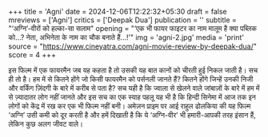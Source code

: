 +++
title = 'Agni'
date = 2024-12-06T12:22:32+05:30
draft = false
mreviews = ['Agni']
critics = ['Deepak Dua']
publication = ''
subtitle = "‘अग्नि’-वीरों को हल्का-सा सलाम"
opening = "‘एक भी फायर फाइटर का नाम मालूम है क्या पब्लिक को…? नेता, अभिनेता के नाम का चौक बनाते हैं…!’"
img = 'agni-2.jpg'
media = 'print'
source = "https://www.cineyatra.com/agni-movie-review-by-deepak-dua/"
score = 4
+++

इस फिल्म में एक फायरमैन जब यह कहता है तो उसकी यह बात कानों को चीरती हुई निकल जाती है। सच ही तो है। हम में से कितने होंगे जो किसी फायरमैन को पर्सनली जानते हैं? कितने होंगे जिन्हें उनकी निजी और वर्किंग ज़िंदगी के बारे में करीब से पता है? सच यही है कि ज्वाला से खेलने वाले जांबाज़ों के बारे में हम में से ज़्यादातर लोग नहीं जानते और इस सच का एक स्याह पहलू यह भी है कि हिन्दी सिनेमा में आज तक इन लोगों को केंद्र में रख कर एक भी फिल्म नहीं बनी। अमेज़न प्राइम पर आई राहुल ढोलकिया की यह फिल्म ‘अग्नि’ उसी कमी को दूर करती है और हमें दिखाती है कि ये ‘अग्नि-वीर’ भी हमारी-आपकी तरह इंसान हैं, लेकिन कुछ अलग जीवट वाले।
